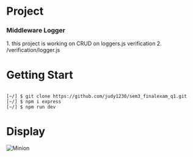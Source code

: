 # Project
<h3>Middleware Logger</h3>
1. this project is working on CRUD on loggers.js verification
2. /verification/logger.js

# Getting Start
<pre><code>
[~/] $ git clone https://github.com/judy1230/sem3_finalexam_q1.git
[~/] $ npm i express
[~/] $ npm run dev
</pre></code>
# Display
![Minion](https://upload.cc/i1/2019/08/06/IjdOaG.gif)


